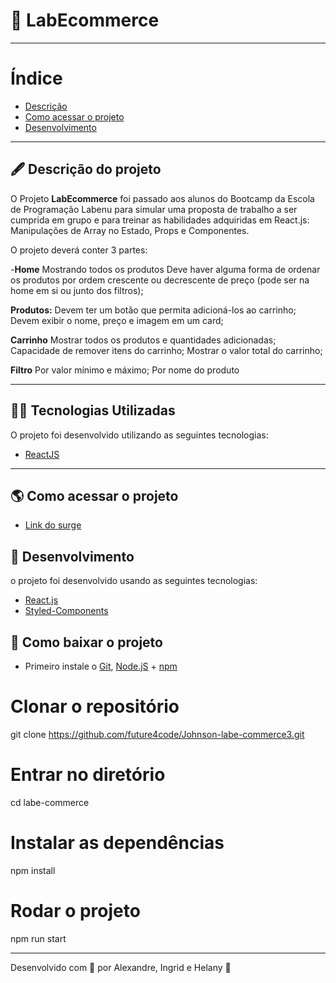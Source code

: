 #  🛒️ LabEcommerce
---


# Índice

- [Descrição](#-descrição-do-projeto)
- [Como acessar o projeto](#-como-acessar-o-projeto)
- [Desenvolvimento](#-desenvolvimento)

---

## 🖋 Descrição do projeto

O Projeto **LabEcommerce** foi passado aos alunos do Bootcamp da Escola de Programação Labenu para simular uma proposta de trabalho a ser cumprida em grupo e para treinar as habilidades adquiridas em React.js: Manipulações de Array no Estado, Props e Componentes.

O projeto deverá conter 3 partes:

-**Home**
Mostrando todos os produtos
Deve haver alguma forma de ordenar os produtos por ordem crescente ou decrescente de preço (pode ser na home em si ou junto dos filtros);

**Produtos:**
Devem ter um botão que permita adicioná-los ao carrinho;
Devem exibir o nome, preço e imagem em um card;

**Carrinho**
Mostrar todos os produtos e quantidades adicionadas;
Capacidade de remover itens do carrinho;
Mostrar o valor total do carrinho;

**Filtro**
Por valor mínimo e máximo;
Por nome do produto


---

##  👨‍💻️  Tecnologias Utilizadas

O projeto foi desenvolvido utilizando as seguintes tecnologias:

-   [ReactJS](https://reactjs.org/)




---

## 🌎 Como acessar o projeto

- [Link do surge](http://naughty-growth.surge.sh/)


## 🚀 Desenvolvimento

o projeto foi desenvolvido usando as seguintes tecnologias:

-   [React.js](https://pt-br.reactjs.org/docs/getting-started.html)
-   [Styled-Components](https://styled-components.com/docs)

## 💾  Como baixar o projeto

-   Primeiro instale o  [Git](https://git-scm.com/),  [Node.jS](https://nodejs.org/pt-br/download/)  +  [npm](https://www.npmjs.com/get-npm)

# Clonar o repositório
git clone https://github.com/future4code/Johnson-labe-commerce3.git

# Entrar no diretório
cd labe-commerce


# Instalar as dependências
npm install


# Rodar o projeto
npm run start


---

Desenvolvido com 🧡 por Alexandre, Ingrid e Helany  🤝

